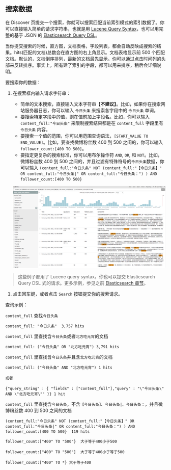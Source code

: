 ## 搜索数据

在 Discover 页提交一个搜索，你就可以搜索匹配当前索引模式的索引数据了。你可以直接输入简单的请求字符串，也就是用 [Lucene Query Syntax](https://lucene.apache.org/core/2_9_4/queryparsersyntax.html)，也可以用完整的基于 JSON 的 [Elasticsearch Query DSL](http://www.elasticsearch.org/guide/en/elasticsearch/reference/current/query-dsl.html)。

当你提交搜索的时候，直方图，文档表格，字段列表，都会自动反映成搜索的结果。hits\(匹配的文档\)总数会在直方图的右上角显示。文档表格显示前 500 个匹配文档。默认的，文档倒序排列，最新的文档最先显示。你可以通过点击时间列的头部来反转排序。事实上，所有建了索引的字段，都可以用来排序，稍后会详细说明。

要搜索你的数据：

1. 在搜索框内输入请求字符串：

   * 简单的文本搜索，直接输入文本字符串【**不建议】**。比如，如果你在搜索网站服务器日志，你可以输入 `今日头条` 来搜索各字段中的 `今日头条` 单词。
   * 要搜索特定字段中的值，则在值前加上字段名。比如，你可以输入 `content_full:"今日头条"` 来限制搜索结果都是在 `content_full` 字段里有 `今日头条` 内容。
   * 要搜索一个值的范围，你可以用范围查询语法，`[START_VALUE TO END_VALUE]`。比如，要查找微博粉丝数 400 到 500 之间的，你可以输入 `follower_count:[400 TO 500]`。
   * 要指定更复杂的搜索标准，你可以用布尔操作符 `AND`, `OR`, 和 `NOT`。比如，微博粉丝数 400 到 500 之间的，并且过滤有特殊符号的`今日头条`数据，你可以输入 `(content_full:"今日头条" NOT (content_full:"【今日头条】" OR content_full:"今日头条|" OR content_full:"今日头条：") ) AND follower_count:[400 TO 500}`

   ![](/assets/import5.png)

> 这些例子都用了 Lucene query syntax。你也可以提交 Elasticsearch Query DSL 式的请求。更多示例，参见之前 [Elasticsearch 章节](../../elasticsearch/api/search.md)。

1. 点击回车键，或者点击 `Search` 按钮提交你的搜索请求。

查询示例：

`content_full` 查找`今日头条`

```
content_full: "今日头条"  3,757 hits
```

`content_full` 里查找含`今日头条`或者`北方吃元宵`的文档

```
content_full: ("今日头条" OR "北方吃元宵") 3,791 hits
```

`content_full` 里查找含`今日头条`并且含`北方吃元宵`的文档

```
content_full: ("今日头条" AND "北方吃元宵") 1 hits

或者

{"query_string" : { "fields" : ["content_full"],"query" : "\"今日头条\" AND \"北方吃元宵\"" }} 1 hit
```

`content_full` 里查找含`今日头条`，不含`【今日头条】、今日头条|、今日头条：`，并且微博粉丝数 400 到 500 之间的文档

```
(content_full:"今日头条" NOT (content_full:"【今日头条】" OR content_full:"今日头条|" OR content_full:"今日头条：") ) AND follower_count:[400 TO 500}  119 hits
```

```
follower_count:["400" TO "500"}  大于等于400小于500

follower_count:["400" TO "500"]  大于等于400小于等于500

follower_count:["400" TO *} 大于等于400
```



